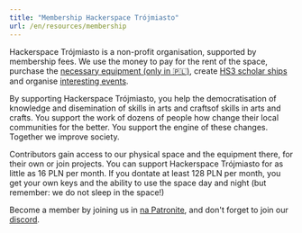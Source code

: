 ```yaml
---
title: "Membership Hackerspace Trójmiasto"
url: /en/resources/membership
---
```


Hackerspace Trójmiasto is a non-profit organisation, supported by membership fees.
We use the money to pay for the rent of the space, purchase the [necessary equipment (only in 🇵🇱)](/zasoby/chciejlista/), create [HS3 scholar ships](/en/resources/scholarship-hs3) and organise [interesting events](/en/events).

By supporting Hackerspace Trójmiasto, you help the democratisation of knowledge and disemination of skills in arts and craftsof skills in arts and crafts.
You support the work of dozens of people how change their local communities for the better.
You support the engine of these changes.
Together we improve society.

Contributors gain access to our physical space and the equipment there, for their own or join projects.
You can support Hackerspace Trójmiasto for as little as 16 PLN per month.
If you dontate at least 128 PLN per month, you get your own keys and the ability to use the space day and night (but remember: we do not sleep in the space!)


Become a member by joining us in [na Patronite](https://patronite.pl/hs3), and don't forget to join our [discord](/join).
